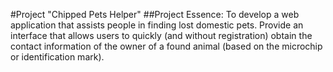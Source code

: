 #Project "Chipped Pets Helper"
##Project Essence:
To develop a web application that assists people in finding lost domestic pets.
Provide an interface that allows users to quickly (and without registration) obtain the contact information of the owner of a found animal (based on the microchip or identification mark).
